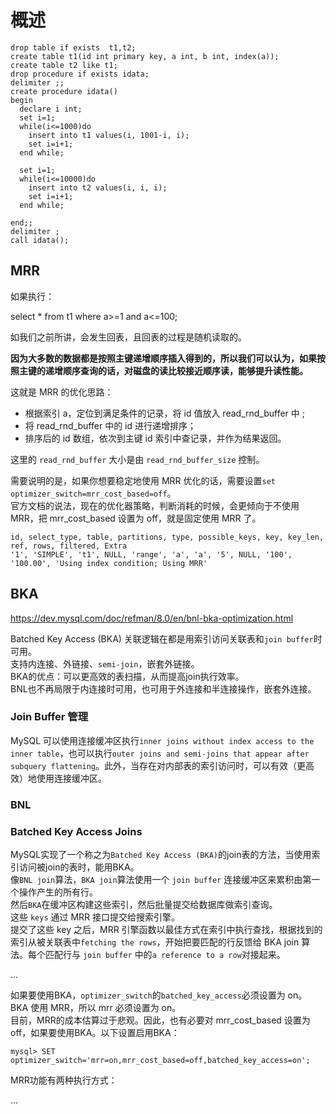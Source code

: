 # 概述

```{}
drop table if exists  t1,t2;
create table t1(id int primary key, a int, b int, index(a));
create table t2 like t1;
drop procedure if exists idata;
delimiter ;;
create procedure idata()
begin
  declare i int;
  set i=1;
  while(i<=1000)do
    insert into t1 values(i, 1001-i, i);
    set i=i+1;
  end while;
  
  set i=1;
  while(i<=10000)do
    insert into t2 values(i, i, i);
    set i=i+1;
  end while;

end;;
delimiter ;
call idata();
```

## MRR

如果执行：

select * from t1 where a>=1 and a<=100;

如我们之前所讲，会发生回表，且回表的过程是随机读取的。

**因为大多数的数据都是按照主键递增顺序插入得到的，所以我们可以认为，如果按照主键的递增顺序查询的话，对磁盘的读比较接近顺序读，能够提升读性能。**  

这就是 MRR 的优化思路：

- 根据索引 a，定位到满足条件的记录，将 id 值放入 read_rnd_buffer 中 ;
- 将 read_rnd_buffer 中的 id 进行递增排序；
- 排序后的 id 数组，依次到主键 id 索引中查记录，并作为结果返回。

这里的 `read_rnd_buffer` 大小是由 `read_rnd_buffer_size` 控制。

需要说明的是，如果你想要稳定地使用 MRR 优化的话，需要设置`set optimizer_switch=mrr_cost_based=off`。  
官方文档的说法，现在的优化器策略，判断消耗的时候，会更倾向于不使用 MRR，把 mrr_cost_based 设置为 off，就是固定使用 MRR 了。  

```{}
id, select_type, table, partitions, type, possible_keys, key, key_len, ref, rows, filtered, Extra
'1', 'SIMPLE', 't1', NULL, 'range', 'a', 'a', '5', NULL, '100', '100.00', 'Using index condition; Using MRR'
```

## BKA

https://dev.mysql.com/doc/refman/8.0/en/bnl-bka-optimization.html

Batched Key Access (BKA) 关联逻辑在都是用索引访问关联表和`join buffer`时可用。  
支持内连接、外链接、`semi-join`，嵌套外链接。  
BKA的优点：可以更高效的表扫描，从而提高join执行效率。  
BNL也不再局限于内连接时可用，也可用于外连接和半连接操作，嵌套外连接。  

### Join Buffer 管理

MySQL 可以使用连接缓冲区执行`inner joins without index access to the inner table`，也可以执行`outer joins and semi-joins that appear after subquery flattening`。此外，当存在对内部表的索引访问时，可以有效（更高效）地使用连接缓冲区。  

### BNL

### Batched Key Access Joins

MySQL实现了一个称之为`Batched Key Access (BKA)`的join表的方法，当使用索引访问被join的表时，能用BKA。  
像`BNL join`算法，`BKA join`算法使用一个 `join buffer` 连接缓冲区来累积由第一个操作产生的所有行。  
然后`BKA`在缓冲区构建这些索引，然后批量提交给数据库做索引查询。  
这些 `keys` 通过 MRR 接口提交给搜索引擎。  
提交了这些 key 之后，MRR 引擎函数以最佳方式在索引中执行查找，根据找到的索引从被关联表中`fetching the rows`，开始把要匹配的行反馈给 BKA join 算法。每个匹配行与 `join buffer` 中的`a reference to a row`对接起来。

...

如果要使用BKA，`optimizer_switch`的`batched_key_access`必须设置为 on。 BKA 使用 MRR，所以 mrr 必须设置为 on。  
目前，MRR的成本估算过于悲观。因此，也有必要对 mrr_cost_based 设置为 off，如果要使用BKA。以下设置启用BKA：

```{}
mysql> SET optimizer_switch='mrr=on,mrr_cost_based=off,batched_key_access=on';
```

MRR功能有两种执行方式：

...